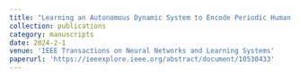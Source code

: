 ```yaml
---
title: "Learning an Autonomous Dynamic System to Encode Periodic Human Motion Skills"
collection: publications
category: manuscripts
date: 2024-2-1
venue: 'IEEE Transactions on Neural Networks and Learning Systems'
paperurl: 'https://ieeexplore.ieee.org/abstract/document/10530433'
---
```

